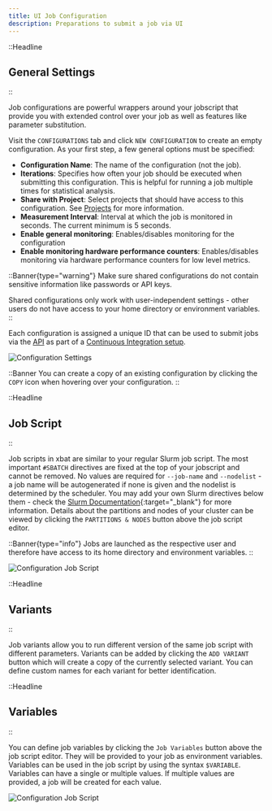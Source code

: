 ```yaml
---
title: UI Job Configuration
description: Preparations to submit a job via UI
---
```


::Headline

## General Settings

::

Job configurations are powerful wrappers around your jobscript that provide you with extended control over your job as well as features like parameter substitution.

Visit the `CONFIGURATIONS` tab and click `NEW CONFIGURATION` to create an empty configuration. As your first step, a few general options must be specified:

-   **Configuration Name**: The name of the configuration (not the job).
-   **Iterations**: Specifies how often your job should be executed when submitting this configuration. This is helpful for running a job multiple times for statistical analysis.
-   **Share with Project**: Select projects that should have access to this configuration. See [Projects](/docs/user/projects) for more information.
-   **Measurement Interval**: Interval at which the job is monitored in seconds. The current minimum is 5 seconds.
-   **Enable general monitoring**: Enables/disables monitoring for the configuration
-   **Enable monitoring hardware performance counters**: Enables/disables monitoring via hardware performance counters for low level metrics.


::Banner{type="warning"}
Make sure shared configurations do not contain sensitive information like passwords or API keys.

Shared configurations only work with user-independent settings - other users do not have access to your home directory or environment variables.
::

Each configuration is assigned a unique ID that can be used to submit jobs via the [API](/docs/user/api) as part of a [Continuous Integration setup](/docs/user/ci).

<img src="/img/configuration_settings.png" alt="Configuration Settings" class="img img-70">
</img>

::Banner
You can create a copy of an existing configuration by clicking the `COPY` <span class="mdi mdi-content-copy"></span> icon when hovering over your configuration.
::

::Headline

## Job Script

::

Job scripts in xbat are similar to your regular Slurm job script. The most important `#SBATCH` directives are fixed at the top of your jobscript and cannot be removed. No values are required for `--job-name` and `--nodelist` - a job name will be autogenerated if none is given and the nodelist is determined by the scheduler. You may add your own Slurm directives below them - check the [Slurm Documentation](https://slurm.schedmd.com/sbatch.html#SECTION_OPTIONS){:target="_blank"} for more information. Details about the partitions and nodes of your cluster can be viewed by clicking the `PARTITIONS & NODES` button above the job script editor.

::Banner{type="info"}
Jobs are launched as the respective user and therefore have access to its home directory and environment variables.
::

<img src="/img/configuration_job_script.png" alt="Configuration Job Script" class="img img-60">
</img>

::Headline

## Variants

::

Job variants allow you to run different version of the same job script with different parameters. Variants can be added by clicking the `ADD VARIANT` button which will create a copy of the currently selected variant. You can define custom names for each variant for better identification.

::Headline

## Variables

::

You can define job variables by clicking the `Job Variables` button above the job script editor. They will be provided to your job as environment variables. Variables can be used in the job script by using the syntax `$VARIABLE`. Variables can have a single or multiple values. If multiple values are provided, a job will be created for each value.

<img src="/img/configuration_variables.png" alt="Configuration Job Script" class="img img-60">
</img>
